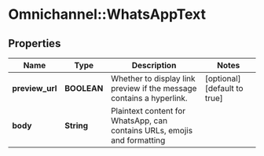 # Omnichannel::WhatsAppText

## Properties
Name | Type | Description | Notes
------------ | ------------- | ------------- | -------------
**preview_url** | **BOOLEAN** | Whether to display link preview if the message contains a hyperlink. | [optional] [default to true]
**body** | **String** | Plaintext content for WhatsApp, can contains URLs, emojis and formatting | 


